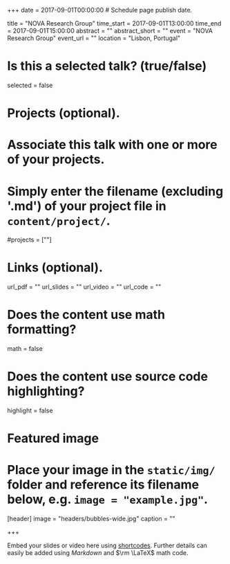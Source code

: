 +++
date = 2017-09-01T00:00:00  # Schedule page publish date.

title = "NOVA Research Group"
time_start = 2017-09-01T13:00:00
time_end = 2017-09-01T15:00:00
abstract = ""
abstract_short = ""
event = "NOVA Research Group"
event_url = ""
location = "Lisbon, Portugal"

# Is this a selected talk? (true/false)
selected = false

# Projects (optional).
#   Associate this talk with one or more of your projects.
#   Simply enter the filename (excluding '.md') of your project file in `content/project/`.
#projects = [""]

# Links (optional).
url_pdf = ""
url_slides = ""
url_video = ""
url_code = ""

# Does the content use math formatting?
math = false

# Does the content use source code highlighting?
highlight = false

# Featured image
# Place your image in the `static/img/` folder and reference its filename below, e.g. `image = "example.jpg"`.
[header]
image = "headers/bubbles-wide.jpg"
caption = ""

+++

Embed your slides or video here using [shortcodes](https://sourcethemes.com/academic/post/writing-markdown-latex/). Further details can easily be added using *Markdown* and $\rm \LaTeX$ math code.
